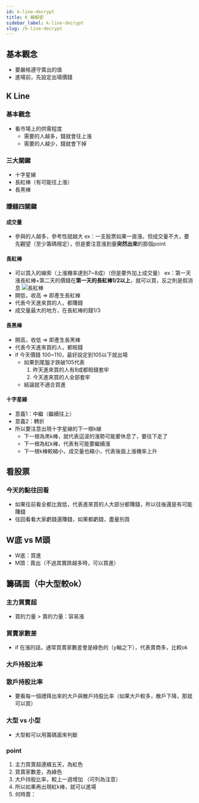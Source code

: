 ```yaml
---
id: k-line-decrypt
title: K 線解密
sidebar_label: k-line-decrypt
slug: /k-line-decrypt
---
```


## 基本觀念
* 要嚴格遵守賣出的值
* 進場前，先設定出場價錢
## K Line
### 基本觀念
* 看市場上的供需程度
    * 需要的人越多，錢就會往上漲
    * 需要的人越少，錢就會下掉
### 三大關鍵
* 十字星線
* 長紅棒（有可能往上漲）
* 長黑棒
### 賺錢四關鍵
#### 成交量
* 參與的人越多，參考性就越大
ex：一支股票如果一直漲，但成交量不大，要先觀望（至少籌碼穩定），但是要注意漲到量**突然出來**的那個point
#### 長紅棒
* 可以買入的線索（上漲機率達到7~8成）（但是要外加上成交量）
ex：第一天漲長紅棒+第二天的價錢在**第一天的長紅棒1/2以上**，就可以買，反之則是假消息
![長紅棒](https://i.imgur.com/VsXgvGN.png)
* 開低，收高 => 即產生長紅棒
* 代表今天進來買的人，都賺錢
* 成交量最大的地方，在長紅棒的錢1/3
#### 長黑棒
* 開高，收低 => 即產生長黑棒
* 代表今天進來買的人，都賠錢
* if 今天價錢 100~110，最好設定到105以下就出場
    * 如果到尾盤才跌破105代表 
        1. 昨天進來買的人有8成都賠錢套牢
        2. 今天進來買的人全部套牢
    * 結論就不適合買進
#### 十字星線
* 意義1：中繼（繼續往上）
* 意義2：轉折
* 所以要注意出現十字星線的下一根k線
    * 下一根為黑k棒，就代表這波的漲勢可能要休息了，要往下走了
    * 下一根為紅k棒，代表有可能要繼續漲
    * 下一根k棒較縮小，成交量也縮小，代表後面上漲機率上升
## 看股票
### 今天的點往回看
* 如果往前看全都比我低，代表進來買的人大部分都賺錢，所以往後還是有可能賺錢
* 往回看看大家虧錢還賺錢，如果都虧錢，盡量別買

## W底 vs M頭
* W底：買進
* M頭：賣出（不過其實跌越多時，可以買進）

## 籌碼面（中大型較ok）
### 主力買賣超
* 買的力量 > 賣的力量：容易漲
### 買賣家數差
* if 在漲的話，通常買賣家數差會是綠色的（y軸之下），代表賣商多，比較ok
### 大戶持股比率
### 散戶持股比率
* 要看每一個禮拜出來的大戶與散戶持股比率（如果大戶較多，散戶下降，那就可以買）
### 大型 vs 小型
* 大型較可以用籌碼面來判斷
### point
1. 主力買賣超連續五天，為紅色
2. 買賣家數差，為綠色
3. 大戶持股比率，較上一週增加
（可列為注意）
4. 所以如果再出現紅k棒，就可以進場
5. 何時賣：
